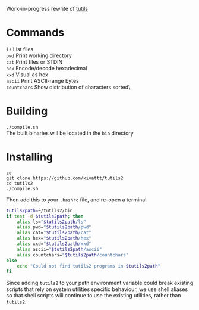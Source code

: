 Work-in-progress rewrite of [tutils](https://github.com/kivattt/tutils)

# Commands
`ls` List files\
`pwd` Print working directory\
`cat` Print files or STDIN\
`hex` Encode/decode hexadecimal\
`xxd` Visual as hex\
`ascii` Print ASCII-range bytes\
`countchars` Show distribution of characters sorted\

# Building
`./compile.sh`\
The built binaries will be located in the `bin` directory

# Installing
```console
cd
git clone https://github.com/kivattt/tutils2
cd tutils2
./compile.sh
```
Then add this to your `.bashrc` file, and re-open a terminal
```bash
tutils2path=̃~/tutils2/bin
if test -d $tutils2path; then
    alias ls="$tutils2path/ls"
    alias pwd="$tutils2path/pwd"
    alias cat="$tutils2path/cat"
    alias hex="$tutils2path/hex"
    alias xxd="$tutils2path/xxd"
    alias ascii="$tutils2path/ascii"
    alias countchars="$tutils2path/countchars"
else
    echo "Could not find tutils2 programs in $tutils2path"
fi
```

Since adding `tutils2` to your path environment variable could break existing scripts that rely on system utilities specific behaviour, we use shell aliases so that shell scripts will continue to use the existing utilities, rather than `tutils2`.
